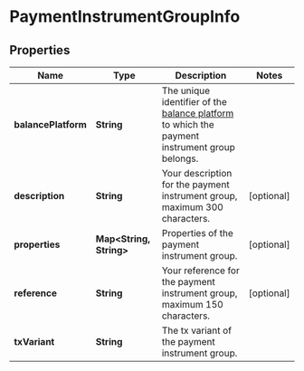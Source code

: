 

# PaymentInstrumentGroupInfo


## Properties

| Name | Type | Description | Notes |
|------------ | ------------- | ------------- | -------------|
|**balancePlatform** | **String** | The unique identifier of the [balance platform](https://docs.adyen.com/api-explorer/#/balanceplatform/latest/get/balancePlatforms/{id}__queryParam_id) to which the payment instrument group belongs. |  |
|**description** | **String** | Your description for the payment instrument group, maximum 300 characters. |  [optional] |
|**properties** | **Map&lt;String, String&gt;** | Properties of the payment instrument group. |  [optional] |
|**reference** | **String** | Your reference for the payment instrument group, maximum 150 characters. |  [optional] |
|**txVariant** | **String** | The tx variant of the payment instrument group. |  |



